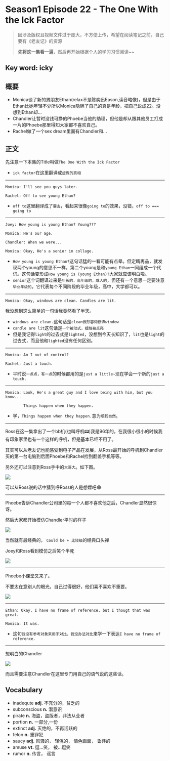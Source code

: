 # Season1 Episode 22 - The One With the Ick Factor

> 因涉及版权且视频文件过于庞大，不方便上传，希望在阅读笔记之前，自己要有《老友记》的资源
>
> **先将这一集看一遍**，然后再开始根据个人的学习习惯阅读~~

## Key word: icky


## 概要

- Monica谈了新的男朋友Ethan(relax不是陈奕迅Eason,读音略像)，但是由于Ethan比她年轻不少所以Monica隐瞒了自己的真是年龄，把自己说成22。没想到Ethan却...
- Chandler让暂时没钱可挣的Phoebe当他的助理，但他是却从跟其他员工打成一片的Phoebe那里得知大家都不喜欢自己。
- Rachel做了一个sex dream里面有Chandler和...


## 正文

先注意一下本集的Title叫做`The One With the Ick Factor`

- `ick factor`在这里翻译成`虚假的真相`

---

```
Monica: I'll see you guys later.

Rachel: Off to see young Ethan?
```

- `off to`这里翻译成了`要去`，看起来很像`going to`的效果，没错，`off to === going to`

---

```
Joey: How young is young Ethan? Young???

Monica: He's our age.

Chandler: When we were...

Monica: Okay, He's a senior in collage.
```

- `How young is young Ethan?`这句话猛的一看可能有点晕。但定睛再品，就发现两个young的意思不一样，第二个young是和`young Ethan`一同组成一个代词。这句话变形成`How young is (young Ethan)?`大家就应该明白啦。
- `senior`这个词翻译过来是`年长的，高年级的，成人的`，但还有一个意思一定要注意`毕业年级的`。它代表每个不同阶段的毕业年级，高中，大学都可以。

---

```
Monica: Okay, windows are clean. Candles are lit.
```

我没想到这么简单的一句话我竟然看了半天。

- `windows are clean.`这句话是`clean做形容词修饰window`
- `candle are lit`这句话是`一个被动式，蜡烛被点亮`
- 但是我记得`light`的过去式是`lighted`，没想到今天长知识了，`lit`也是`light`的过去式，而且他和`lighted`没有任何区别。

---

```
Monica: Am I out of control?

Rachel: Just a touch.
```

- 平时说`一点点，有一点`的时候都用的是`just a little~`现在学会一个新的`just a touch.`

---
 
```
Monica: Look, He's a great guy and I love being with him, but you know...

        Things happen when they happen.
```

- 学，`Things happen when they happen.`意为`顺其自然`。

---

Ross在这一集拿出了一个bb机(也叫呼机📟)我是96年的，在我很小很小的时候我有印象家里也有一个这样的呼机，但是基本已经不用了。

其实可以从老友记也能感受到电子产品在发展，从Ross最开始的呼机到Chandler买的第一台电脑到后面Phoebe和Rachel捡到翻盖手机等等。

另外还可以注意到Ross手中的`大哥大`。如下图。

![](./../source/image/season1/episode22/28.00.jpg)

可以从Ross说的话中猜到呼Ross的人是想嫖吧😂

---

Phoebe告诉Chandler公司里的每一个人都不喜欢他之后，Chandler显然很惊讶。

然后大家都开始模仿Chandler平时的样子

![](./../source/image/season1/episode22/30.21.jpg)

当然就有最经典的， `Could be + 比较级`的经典口头禅

Joey和Ross看到模仿之后笑个半死

![](./../source/image/season1/episode22/30.41.jpg)


---

Phoebe小课堂又来了。

不要太在意别人的眼光，自己过得很好，他们喜不喜欢不重要。

![](./../source/image/season1/episode22/59.39.jpg)

---

```
Ethan: Okay, I have no frame of reference, but I thougt that was great.

Monica: It was.
```

- 这句`我没有参考对象来用于对比，我没办法对比`来学一下表达`I have no frame of reference.`

---

想明白的Chandler

![](./../source/image/season1/episode22/12.36.jpg)

而且需要注意Chandler在这里专门用自己的语气说的这些话。


## Vocabulary

- inadequte **adj.** 不充分的，贫乏的
- subconscious **n.** 潜意识
- pirate **n.** 海盗，盗版者，非法从业者
- portion **n.** 一部分,一份
- extinct **adj.** 灭绝的，不再活跃的
- felon **n.** 重罪犯
- saucy **adj.** 风骚的， 轻佻的， 情色画面， 鲁莽的
- amuse **vt.** 逗...笑， 被...逗笑
- rumor **n.** 传言， 谣言